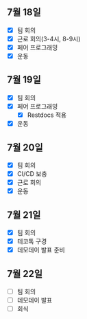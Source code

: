 ## 7월 18일

- [x] 팀 회의
- [x] 근로 회의(3-4시, 8-9시)
- [x] 페어 프로그래밍
- [x] 운동

## 7월 19일

- [x] 팀 회의
- [x] 페어 프로그래밍
    - [X] Restdocs 적용
- [X] 운동

## 7월 20일

- [x] 팀 회의
- [x] CI/CD 보충
- [x] 근로 회의
- [x] 운동

## 7월 21일

- [x] 팀 회의
- [x] 테코톡 구경
- [x] 데모데이 발표 준비

## 7월 22일

- [ ] 팀 회의
- [ ] 데모데이 발표
- [ ] 회식
